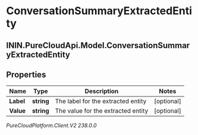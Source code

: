 # ConversationSummaryExtractedEntity

## ININ.PureCloudApi.Model.ConversationSummaryExtractedEntity

## Properties

|Name | Type | Description | Notes|
|------------ | ------------- | ------------- | -------------|
| **Label** | **string** | The label for the extracted entity | [optional] |
| **Value** | **string** | The value for the extracted entity | [optional] |



_PureCloudPlatform.Client.V2 238.0.0_

